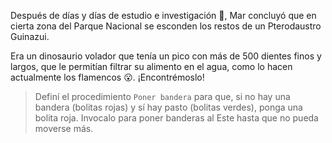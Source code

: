 <gs-attire attire-url="https://raw.githubusercontent.com/MumukiProject/mumuki-guia-gobstones-sierra-de-las-quijadas/master/assets/attires/config_1582136595951.json"></gs-attire>

Después de días y días de estudio e investigación :book:, Mar concluyó que en cierta zona del Parque Nacional se esconden los restos de un Pterodaustro Guinazui. 

Era un dinosaurio volador que tenía un pico con más de 500 dientes finos y largos, que le permitían filtrar su alimento en el agua, como lo hacen actualmente los flamencos :open_mouth:. ¡Encontrémoslo!

> Definí el procedimiento `Poner bandera` para que, si no hay una bandera (bolitas rojas) y sí hay pasto (bolitas verdes), ponga una bolita roja. Invocalo para poner banderas al Este hasta que no pueda moverse más.